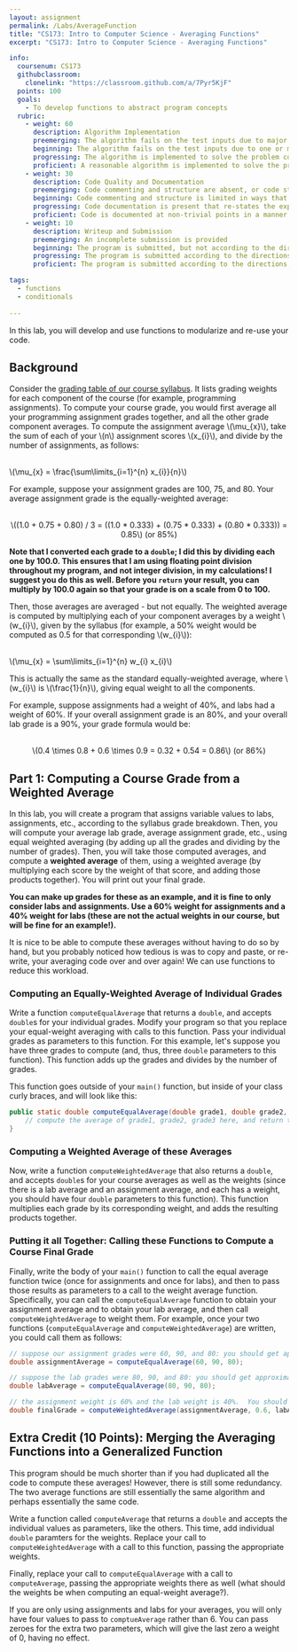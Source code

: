 ```yaml
---
layout: assignment
permalink: /Labs/AverageFunction
title: "CS173: Intro to Computer Science - Averaging Functions"
excerpt: "CS173: Intro to Computer Science - Averaging Functions"

info:
  coursenum: CS173
  githubclassroom:
    clonelink: "https://classroom.github.com/a/7Pyr5KjF"
  points: 100
  goals:
    - To develop functions to abstract program concepts
  rubric:
    - weight: 60
      description: Algorithm Implementation
      preemerging: The algorithm fails on the test inputs due to major issues, or the program fails to compile and/or run
      beginning: The algorithm fails on the test inputs due to one or more minor issues
      progressing: The algorithm is implemented to solve the problem correctly according to given test inputs, but would fail if executed in a general case due to a minor issue or omission in the algorithm design or implementation
      proficient: A reasonable algorithm is implemented to solve the problem which correctly solves the problem according to the given test inputs, and would be reasonably expected to solve the problem in the general case
    - weight: 30
      description: Code Quality and Documentation
      preemerging: Code commenting and structure are absent, or code structure departs significantly from best practice, and/or the code departs significantly from the style guide
      beginning: Code commenting and structure is limited in ways that reduce the readability of the program, and/or there are minor departures from the style guide
      progressing: Code documentation is present that re-states the explicit code definitions, and/or code is written that mostly adheres to the style guide
      proficient: Code is documented at non-trivial points in a manner that enhances the readability of the program, and code is written according to the style guide
    - weight: 10
      description: Writeup and Submission
      preemerging: An incomplete submission is provided
      beginning: The program is submitted, but not according to the directions in one or more ways (for example, because it is lacking a readme writeup)
      progressing: The program is submitted according to the directions with a minor omission or correction needed
      proficient: The program is submitted according to the directions, including a readme writeup describing the solution

tags:
  - functions
  - conditionals
  
---
```


In this lab, you will develop and use functions to modularize and re-use your code.  

## Background

Consider the [grading table of our course syllabus](../#grading).  It lists grading weights for each component of the course (for example, programming assignments).  To compute your course grade, you would first average all your programming assignment grades together, and all the other grade component averages.  To compute the assignment average <span>\\(\mu_{x}\\)</span>, take the sum of each of your <span>\\(n\\)</span> assignment scores <span>\\(x_{i}\\)</span>, and divide by the number of assignments, as follows:

<br><span>\\(\mu_{x} = \frac{\sum\limits_{i=1}^{n} x_{i}}{n}\\)</span><br>

For example, suppose your assignment grades are 100, 75, and 80.  Your average assignment grade is the equally-weighted average:

<div align="center">
<br><span>\((1.0 + 0.75 + 0.80) / 3 = ((1.0 * 0.333) + (0.75 * 0.333) + (0.80 * 0.333)) = 0.85\)</span> (or 85%)<br>
</div>

**Note that I converted each grade to a `double`; I did this by dividing each one by 100.0.  This ensures that I am using floating point division throughout my program, and not integer division, in my calculations!  I suggest you do this as well.  Before you `return` your result, you can multiply by 100.0 again so that your grade is on a scale from 0 to 100.**

Then, those averages are averaged - but not equally.  The weighted average is computed by multiplying each of your component averages by a weight <span>\\(w_{i}\\)</span>, given by the syllabus (for example, a 50% weight would be computed as 0.5 for that corresponding <span>\\(w_{i}\\)</span>):

<br><span>\\(\mu_{x} = \sum\limits_{i=1}^{n} w_{i} x_{i}\\)</span><br>

This is actually the same as the standard equally-weighted average, where <span>\\(w_{i}\\)</span> is <span>\\(\frac{1}{n}\\)</span>, giving equal weight to all the components.

For example, suppose assignments had a weight of 40%, and labs had a weight of 60%.  If your overall assignment grade is an 80%, and your overall lab grade is a 90%, your grade formula would be:

<div align="center">
<br><span>\(0.4 \times 0.8 + 0.6 \times 0.9 = 0.32 + 0.54 = 0.86\)</span> (or 86%)<br>
</div>

## Part 1: Computing a Course Grade from a Weighted Average

In this lab, you will create a program that assigns variable values to labs, assignments, etc., according to the syllabus grade breakdown.  Then, you will compute your average lab grade, average assignment grade, etc., using equal weighted averaging (by adding up all the grades and dividing by the number of grades).  Then, you will take those computed averages, and compute a **weighted average** of them, using a weighted average (by multiplying each score by the weight of that score, and adding those products together).  You will print out your final grade.  

**You can make up grades for these as an example, and it is fine to only consider labs and assignments.  Use a 60% weight for assignments and a 40% weight for labs (these are not the actual weights in our course, but will be fine for an example!).**

It is nice to be able to compute these averages without having to do so by hand, but you probably noticed how tedious is was to copy and paste, or re-write, your averaging code over and over again!  We can use functions to reduce this workload.

### Computing an Equally-Weighted Average of Individual Grades
Write a function `computeEqualAverage` that returns a `double`, and accepts `double`s for your individual grades.  Modify your program so that you replace your equal-weight averaging with calls to this function.  Pass your individual grades as parameters to this function.  For this example, let's suppose you have three grades to compute (and, thus, three `double` parameters to this function).  This function adds up the grades and divides by the number of grades.

This function goes outside of your `main()` function, but inside of your class curly braces, and will look like this:

```java
public static double computeEqualAverage(double grade1, double grade2, double grade3) {
    // compute the average of grade1, grade2, grade3 here, and return that value
}
```

### Computing a Weighted Average of these Averages
Now, write a function `computeWeightedAverage` that also returns a `double`, and accepts `double`s for your course averages as well as the weights (since there is a lab average and an assignment average, and each has a weight, you should have four `double` parameters to this function).  This function multiplies each grade by its corresponding weight, and adds the resulting products together.

### Putting it all Together: Calling these Functions to Compute a Course Final Grade
Finally, write the body of your `main()` function to call the equal average function twice (once for assignments and once for labs), and then to pass those results as parameters to a call to the weight average function.  Specifically, you can call the `computeEqualAverage` function to obtain your assignment average and to obtain your lab average, and then call `computeWeightedAverage` to weight them.  For example, once your two functions (`computeEqualAverage` and `computeWeightedAverage`) are written, you could call them as follows:

```java
// suppose our assignment grades were 60, 90, and 80: you should get approximately 76.667 as the average
double assignmentAverage = computeEqualAverage(60, 90, 80); 

// suppose the lab grades were 80, 90, and 80: you should get approximately 83.333 as the average
double labAverage = computeEqualAverage(80, 90, 80); 

// the assignment weight is 60% and the lab weight is 40%.  You should get approximately 79.333 as the total grade.
double finalGrade = computeWeightedAverage(assignmentAverage, 0.6, labAverage, 0.4); 
```

## Extra Credit (10 Points): Merging the Averaging Functions into a Generalized Function
This program should be much shorter than if you had duplicated all the code to compute these averages!  However, there is still some redundancy.  The two average functions are still essentially the same algorithm and perhaps essentially the same code.

Write a function called `computeAverage` that returns a `double` and accepts the individual values as parameters, like the others.  This time, add individual `double` paramters for the weights.  Replace your call to `computeWeightedAverage` with a call to this function, passing the appropriate weights. 

Finally, replace your call to `computeEqualAverage` with a call to `computeAverage`, passing the appropriate weights there as well (what should the weights be when computing an equal-weight average?).

If you are only using assignments and labs for your averages, you will only have four values to pass to `comptueAverage` rather than 6.  You can pass zeroes for the extra two parameters, which will give the last zero a weight of 0, having no effect.